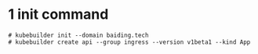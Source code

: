 # 1 init command
```
# kubebuilder init --domain baiding.tech
# kubebuilder create api --group ingress --version v1beta1 --kind App
```
